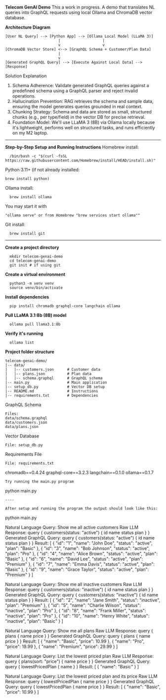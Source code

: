 **Telecom GenAI Demo**
This a work in progress.
A demo that translates NL queries into GraphQL requests using local Ollama and ChromaDB vector database.

**Architecture Diagram**
```
[User NL Query] --> [Python App] --> [Ollama Local Model (LLaMA 3)]
                        |                   |
                        v                   v
[ChromaDB Vector Store] <--> [GraphQL Schema + Customer/Plan Data]
                        |
                        v
[Generated GraphQL Query] --> [Execute Against Local Data] --> [Response]
```

Solution Explanation

1. Schema Adherence: Validate generated GraphQL queries against a predefined schema using a GraphQL parser and reject invalid operations.
2. Hallucination Prevention: RAG retrieves the schema and sample data, ensuring the model generates queries grounded in real context.
3. Chunking Strategy: Schema and data are stored as small, structured chunks (e.g., per type/field) in the vector DB for precise retrieval.
4. Foundation Model: We'll use LLaMA 3 (8B) via Ollama locally because it's lightweight, performs well on structured tasks, and runs efficiently on my M2 laptop.

----

**Step-by-Step Setup and Running Instructions**
Homebrew install: 
```
  /bin/bash -c "$(curl -fsSL https://raw.githubusercontent.com/Homebrew/install/HEAD/install.sh)"
```

Python 3.11+ (if not already installed:
```
brew install python)
```

Ollama install: 
```
  brew install ollama
```

You may start it with
```
"ollama serve" or from Homebrew "brew services start ollama""
```

Git install: 
```
  brew install git
```

----

**Create a project directory**
```
  mkdir telecom-genai-demo
  cd telecom-genai-demo
  git init # if using git
```

**Create a virtual environment**
```
  python3 -m venv venv
  source venv/bin/activate
```
**Install dependencies**
```
  pip install chromadb graphql-core langchain ollama
```

**Pull LLaMA 3.1:8b (8B) model**
```
  ollama pull llama3.1:8b
```
**Verify it's running**
```
  ollama list
```

**Project folder structure**
```
telecom-genai-demo/
|-- data/
|   |-- customers.json      # Customer data
|   |-- plans.json          # Plan data
|   |-- schema.graphql      # GraphQL schema
|-- main.py                 # Main application
|-- setup_db.py             # Vector DB setup
|-- README.md               # Instructions
|-- requirements.txt        # Dependencies
```

GraphQL Schema
```
Files: 
data/schema.graphql
data/customers.json
data/plans.json
```

Vector Database
```
File: setup_db.py
```
Requirements File
```
File: requirements.txt
```
chromadb==0.4.24
graphql-core==3.2.3
langchain==0.1.0
ollama==0.1.7
```
Try running the main.py program
```
python main.py
```
----

After setup and running the program the output should look like this:

```
python main.py

Natural Language Query: Show me all active customers
Raw LLM Response: query { customers(status: "active") { id name status plan } }
Generated GraphQL Query: query { customers(status: "active") { id name status plan } }
Result: [
  {
    "id": "1",
    "name": "John Doe",
    "status": "active",
    "plan": "Basic"
  },
  {
    "id": "3",
    "name": "Bob Johnson",
    "status": "active",
    "plan": "Pro"
  },
  {
    "id": "4",
    "name": "Alice Brown",
    "status": "active",
    "plan": "Basic"
  },
  {
    "id": "6",
    "name": "David Lee",
    "status": "active",
    "plan": "Premium"
  },
  {
    "id": "7",
    "name": "Emma Davis",
    "status": "active",
    "plan": "Basic"
  },
  {
    "id": "9",
    "name": "Grace Taylor",
    "status": "active",
    "plan": "Premium"
  }
]

Natural Language Query: Show me all inactive customers
Raw LLM Response: query { customers(status: "inactive") { id name status plan } }
Generated GraphQL Query: query { customers(status: "inactive") { id name status plan } }
Result: [
  {
    "id": "2",
    "name": "Jane Smith",
    "status": "inactive",
    "plan": "Premium"
  },
  {
    "id": "5",
    "name": "Charlie Wilson",
    "status": "inactive",
    "plan": "Pro"
  },
  {
    "id": "8",
    "name": "Frank Miller",
    "status": "inactive",
    "plan": "Pro"
  },
  {
    "id": "10",
    "name": "Henry White",
    "status": "inactive",
    "plan": "Basic"
  }
]

Natural Language Query: Show me all plans
Raw LLM Response: query { plans { name price } }
Generated GraphQL Query: query { plans { name price } }
Result: [
  {
    "name": "Basic",
    "price": 10.99
  },
  {
    "name": "Pro",
    "price": 19.99
  },
  {
    "name": "Premium",
    "price": 29.99
  }
]

Natural Language Query: List the lowest priced plan
Raw LLM Response: query { plans(sort: "price") { name price } }
Generated GraphQL Query: query { lowestPricedPlan { name } }
Result: [
  {
    "name": "Basic"
  }
]

Natural Language Query: List the lowest priced plan and its price
Raw LLM Response: query { lowestPricedPlan { name price } }
Generated GraphQL Query: query { lowestPricedPlan { name price } }
Result: [
  {
    "name": "Basic",
    "price": 10.99
  }
]

```
